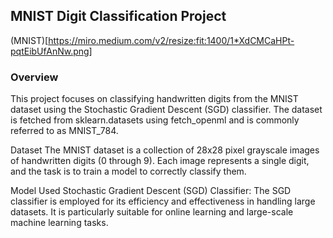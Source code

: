 ## MNIST Digit Classification Project
(MNIST)[https://miro.medium.com/v2/resize:fit:1400/1*XdCMCaHPt-pqtEibUfAnNw.png]

### Overview

This project focuses on classifying handwritten digits from the MNIST dataset using the Stochastic Gradient Descent (SGD) classifier. The dataset is fetched from sklearn.datasets using fetch_openml and is commonly referred to as MNIST_784.

Dataset
The MNIST dataset is a collection of 28x28 pixel grayscale images of handwritten digits (0 through 9). Each image represents a single digit, and the task is to train a model to correctly classify them.

Model Used
Stochastic Gradient Descent (SGD) Classifier:
The SGD classifier is employed for its efficiency and effectiveness in handling large datasets. It is particularly suitable for online learning and large-scale machine learning tasks.
